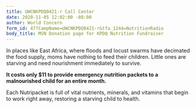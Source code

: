 ```yaml
---
title: UWCNKPDQ0421-r Call Center
date: 2020-11-05 12:02:00 -08:00
author: World Concern
form_id: 47?CampName=UWCNKPDQ0421-r&tfa_1244=NutritionRadio
body_title: MSN Donation page for KPDQ Nutrition Fundraiser
---
```


In places like East Africa, where floods and locust swarms have decimated the food supply, moms have nothing to feed their children. Little ones are starving and need nourishment immediately to survive.  

**It costs only $11 to provide emergency nutrition packets to a malnourished child for an entire month.**

Each Nutripacket is full of vital nutrients, minerals, and vitamins that begin to work right away, restoring a starving child to health.
